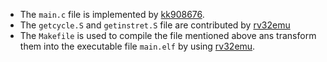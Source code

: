 - The `main.c` file is implemented by [kk908676](https://hackmd.io/@c3WNnG7RRK2J17ifSiezZA/H1jhh2t6n).
- The `getcycle.S` and `getinstret.S` file are contributed by [rv32emu](https://github.com/sysprog21/rv32emu/tree/master/tests/perfcounter)
- The `Makefile` is used to compile the file mentioned above ans transform them into the executable file `main.elf` by using [rv32emu](https://github.com/sysprog21/rv32emu).
